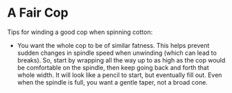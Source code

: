 A Fair Cop
==========

Tips for winding a good cop when spinning cotton:

* You want the whole cop to be of similar fatness. This helps prevent sudden changes in spindle speed when unwinding (which can lead to breaks). So, start by wrapping all the way up to as high as the cop would be comfortable on the spindle, then keep going back and forth that whole width. It will look like a pencil to start, but eventually fill out. Even when the spindle is full, you want a gentle taper, not a broad cone.